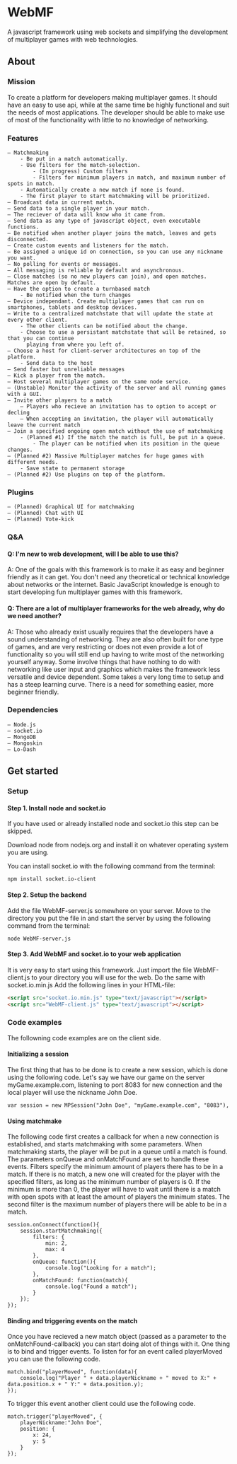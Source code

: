 #  WebMF

A javascript framework using web sockets and simplifying the development of multiplayer games with web technologies.

## About

### Mission

To create a platform for developers making multiplayer games. It should have an easy to use api, while at the same time be highly functional and suit the needs of most applications. The developer should be able to make use of most of the functionality with little to no knowledge of networking.

### Features
	– Matchmaking
		- Be put in a match automatically. 
		- Use filters for the match-selection.
			- (In progress) Custom filters
			- Filters for minimum players in match, and maximum number of spots in match. 
		- Automatically create a new match if none is found. 
		- The first player to start matchmaking will be prioritized. 
	– Broadcast data in current match.
	– Send data to a single player in your match.
	– The reciever of data will know who it came from.
	– Send data as any type of javascript object, even executable functions. 
	– Be notified when another player joins the match, leaves and gets disconnected.
	– Create custom events and listeners for the match. 
	– Be assigned a unique id on connection, so you can use any nickname you want. 
	– No polling for events or messages. 
	– All messaging is reliable by default and asynchronous.
	– Close matches (so no new players can join), and open matches. Matches are open by default.
	– Have the option to create a turnbased match 
		- Be notified when the turn changes
	– Device independant. Create multiplayer games that can run on smartphones, tablets and desktop devices. 
	– Write to a centralized matchstate that will update the state at every other client. 
		- The other clients can be notified about the change.
		- Choose to use a persistant matchstate that will be retained, so that you can continue
		  playing from where you left of. 
	– Choose a host for client-server architectures on top of the platform. 
		- Send data to the host
	– Send faster but unreliable messages
	– Kick a player from the match.
	– Host several multiplayer games on the same node service. 
	– (Unstable) Monitor the activity of the server and all running games with a GUI.
	– Invite other players to a match
		– Players who recieve an invitation has to option to accept or decling
		– When accepting an invitation, the player will automatically leave the current match
	– Join a specified ongoing open match without the use of matchmaking
		- (Planned #1) If the match the match is full, be put in a queue. 
			- The player can be notified when its position in the queue changes. 
	– (Planned #2) Massive Multiplayer matches for huge games with different needs.
		- Save state to permanent storage
	– (Planned #2) Use plugins on top of the platform.
	
### Plugins
	– (Planned) Graphical UI for matchmaking
	– (Planned) Chat with UI
	– (Planned) Vote-kick
	
### Q&A

#### Q: I'm new to web development, will I be able to use this?
A: One of the goals with this framework is to make it as easy and beginner friendly as it can get. 
You don't need any theoretical or technical knowledge about networks or the internet.
Basic JavaScript knowledge is enough to start developing fun multiplayer games with this framework. 

#### Q: There are a lot of multiplayer frameworks for the web already, why do we need another?
A: Those who already exist usually requires that the developers have a sound understanding 
of networking. They are also often built for one type of games, and are very restricting or 
does not even provide a lot of functionality so you will still end up having to write most of 
the networking yourself anyway. Some involve things that have nothing to do with networking 
like user input and graphics which makes the framework less versatile and device dependent.
Some takes a very long time to setup and has a steep learning curve. There is a need for 
something easier, more beginner friendly.  

	
### Dependencies
	– Node.js
	– socket.io
	– MongoDB
	– Mongoskin
	– Lo-Dash

## Get started

### Setup

#### Step 1. Install node and socket.io
If you have used or already installed node and socket.io this step can be skipped.

Download node from nodejs.org and install it on whatever operating system you are using.

You can install socket.io with the following command from the terminal:
``` Shell
npm install socket.io-client
```

#### Step 2. Setup the backend
Add the file WebMF-server.js somewhere on your server.
Move to the directory you put the file in and start the server by 
using the following command from the terminal:
``` Shell
node WebMF-server.js
```

#### Step 3. Add WebMF and socket.io to your web application
It is very easy to start using this framework. Just import the file WebMF-client.js to your directory
you will use for the web. Do the same with socket.io.min.js Add the following lines in your HTML-file:

```HTML
<script src="socket.io.min.js" type="text/javascript"></script>
<script src="WebMF-client.js" type="text/javascript"></script>
```

### Code examples
The followning code examples are on the client side. 

#### Initializing a session
The first thing that has to be done is to create a new session, which is done using the following code.
Let's say we have our game on the server myGame.example.com, listening to port 8083 for new connection and the local
player will use the nickname John Doe. 
```JS
var session = new MPSession("John Doe", "myGame.example.com", "8083"),
```
#### Using matchmake
The following code first creates a callback for when a new connection is established, and starts matchmaking
with some parameters. When matchmaking starts, the player will be put in a queue until a match is found.
The parameters onQueue and onMatchFound are set to handle these events. Filters specify the minimum amount of 
players there has to be in a match. If there is no match, a new one will created for the player with the specified
filters, as long as the minimum number of players is 0. If the minimum is more than 0, the player will have to wait
until there is a match with open spots with at least the amount of players the minimum states. The second filter is
the maximum number of players there will be able to be in a match. 
```JS
session.onConnect(function(){
	session.startMatchmaking({
		filters: {
			min: 2,
			max: 4
		},
		onQueue: function(){
			console.log("Looking for a match");
		},
		onMatchFound: function(match){
			console.log("Found a match");
		}
	});
});
```
#### Binding and triggering events on the match
Once you have recieved a new match object (passed as a parameter to the onMatchFound-callback) you can start doing 
alot of things with it. One thing is to bind and trigger events. To listen for for an event called playerMoved you
can use the following code.
```JS
match.bind("playerMoved", function(data){
	console.log("Player " + data.playerNickname + " moved to X:" + data.position.x + " Y:" + data.position.y);
});
```

To trigger this event another client could use the following code.
```JS
match.trigger("playerMoved", {
	playerNickname:"John Doe",
	position: {
		x: 24,
		y: 5
	}
});
```
